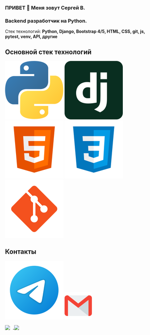 ### ПРИВЕТ 👋 Меня зовут Сергей В.
### Backend разработчик на Python.

Стек технологий:
**Python, Django, Bootstrap 4/5, HTML, CSS, git, js, pytest, venv, API, другие**

## Основной стек технологий
![Python](/svg/python.svg)
![Django](/svg/django.svg)
![HTML](/svg/html-5.svg)
![CSS](/svg/css3.svg)
![Git](/svg/git.svg)

## Контакты
[<img src="./svg/telegram.svg">](https://t.me/saiokan)
[<img src="./svg/gmail.svg" width="90px" height="90px">](mailto:goldremt@yandex.ru)

<div>
<a href="https://github-readme-stats-sigma-five.vercel.app/api?username=YokaSaio&hide=contribs&show_icons=true&theme=dark">
  <img  align="center" height="130" style="margin-right: 10px" src="https://github-readme-stats-sigma-five.vercel.app/api?username=YokaSaio&hide=contribs&show_icons=true&theme=dark" />
</a>
<a href="https://github-readme-stats-sigma-five.vercel.app/api/top-langs/?username=YokaSaio&layout=compact&theme=dark">
  <img align="center" height="130" src="https://github-readme-stats-sigma-five.vercel.app/api/top-langs/?username=YokaSaio&layout=compact&theme=dark" />
</a>
</div>
